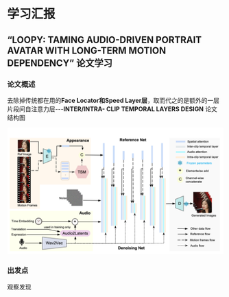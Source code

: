 # 学习汇报
## “LOOPY: TAMING AUDIO-DRIVEN PORTRAIT AVATAR WITH LONG-TERM MOTION DEPENDENCY” 论文学习
### 论文概述
去除掉传统都在用的**Face Locator和Speed Layer层**，取而代之的是额外的一层片段间自注意力层---**INTER/INTRA- CLIP TEMPORAL LAYERS DESIGN**
论文结构图

![](/imgs/2024-11-25/2SIbvTbFGrD9TxZ2.png)
### 出发点
观察发现
<!--stackedit_data:
eyJoaXN0b3J5IjpbLTc2OTQ5MTAwMyw1OTEyMTE2OTJdfQ==
-->